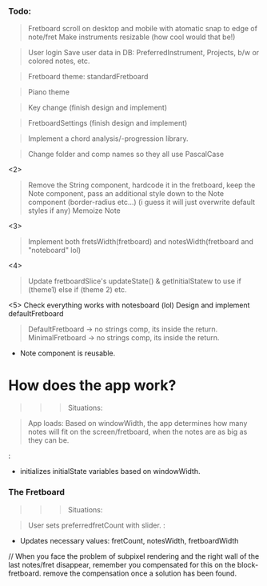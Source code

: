 ### Todo:
> Fretboard scroll on desktop and mobile with atomatic snap to edge of note/fret
> Make instruments resizable (how cool would that be!)

> User login
> <Bonus> Save user data in DB: PreferredInstrument, Projects, b/w or colored notes, etc.

> Fretboard theme: standardFretboard

> Piano theme

> Key change (finish design and implement)

> FretboardSettings (finish design and implement)

> Implement a chord analysis/-progression library.

> Change folder and comp names so they all use PascalCase



<2>
> Remove the String component, hardcode it in the fretboard, keep the Note component, pass an additional style down to the Note component (border-radius etc...) (i guess it will just overwrite default styles if any)
Memoize Note

<3>
> Implement both fretsWidth(fretboard) and notesWidth(fretboard and "noteboard" lol)

<4> 
> Update fretboardSlice's updateState() & getInitialStatew to use if (theme1) else if (theme 2) etc.

<5>
Check everything works with notesboard (lol)
Design and implement defaultFretboard



> DefaultFretboard -> no strings comp, its inside the return.
> MinimalFretboard -> no strings comp, its inside the return.
- Note component is reusable.







# How does the app work?

>>> Situations:

> App loads:
Based on windowWidth, the app determines how many notes will fit on the screen/fretboard,
when the notes are as big as they can be.

<FretboardSlice>:
- initializes initialState variables based on windowWidth.



### The Fretboard

>>> Situations:

> User sets preferredfretCount with slider.
<FretboardSlice>:
- Updates necessary values: fretCount, notesWidth, fretboardWidth







// When you face the problem of subpixel rendering and the right wall of the last notes/fret disappear, 
remember you compensated for this on the block-fretboard. 
remove the compensation once a solution has been found.